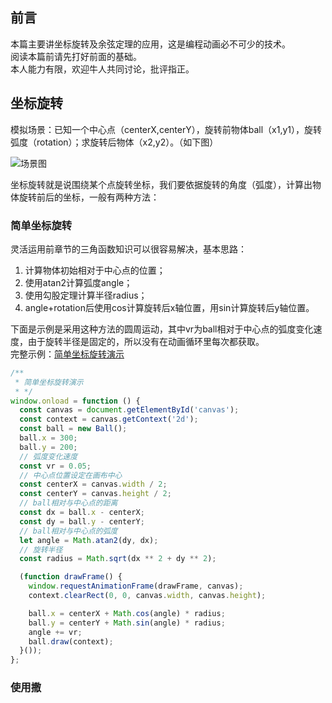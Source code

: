 ## 前言

本篇主要讲坐标旋转及余弦定理的应用，这是编程动画必不可少的技术。  
阅读本篇前请先打好前面的基础。  
本人能力有限，欢迎牛人共同讨论，批评指正。  

## 坐标旋转

模拟场景：已知一个中心点（centerX,centerY），旋转前物体ball（x1,y1），旋转弧度（rotation）；求旋转后物体（x2,y2）。（如下图）  

![场景图][1]

坐标旋转就是说围绕某个点旋转坐标，我们要依据旋转的角度（弧度），计算出物体旋转前后的坐标，一般有两种方法：  

### 简单坐标旋转

灵活运用前章节的三角函数知识可以很容易解决，基本思路：  

1. 计算物体初始相对于中心点的位置；
2. 使用atan2计算弧度angle；
3. 使用勾股定理计算半径radius；
4. angle+rotation后使用cos计算旋转后x轴位置，用sin计算旋转后y轴位置。

下面是示例是采用这种方法的圆周运动，其中vr为ball相对于中心点的弧度变化速度，由于旋转半径是固定的，所以没有在动画循环里每次都获取。  
完整示例：[简单坐标旋转演示][2]  

```javascript
/**
 * 简单坐标旋转演示
 * */
window.onload = function () {
  const canvas = document.getElementById('canvas');
  const context = canvas.getContext('2d');
  const ball = new Ball();
  ball.x = 300;
  ball.y = 200;
  // 弧度变化速度
  const vr = 0.05;
  // 中心点位置设定在画布中心
  const centerX = canvas.width / 2;
  const centerY = canvas.height / 2;
  // ball相对与中心点的距离
  const dx = ball.x - centerX;
  const dy = ball.y - centerY;
  // ball相对与中心点的弧度
  let angle = Math.atan2(dy, dx);
  // 旋转半径
  const radius = Math.sqrt(dx ** 2 + dy ** 2);

  (function drawFrame() {
    window.requestAnimationFrame(drawFrame, canvas);
    context.clearRect(0, 0, canvas.width, canvas.height);

    ball.x = centerX + Math.cos(angle) * radius;
    ball.y = centerY + Math.sin(angle) * radius;
    angle += vr;
    ball.draw(context);
  }());
};
```

### 使用撒

[1]: https://nimokuri.github.io/myBlog-backup/assets/【30分钟学完】canvas动画|游戏基础(6)：坐标旋转探究/1.png

[2]: https://nimokuri.github.io/H5Learning-animationDemo/part9/01-rotate-1.html

